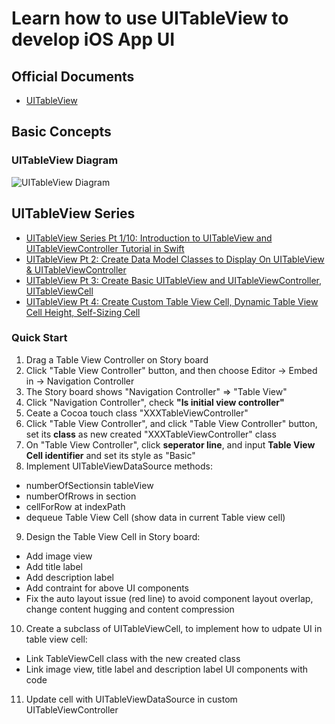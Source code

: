 
# Learn how to use UITableView to develop iOS App UI

## Official Documents

* [UITableView](https://developer.apple.com/documentation/uikit/uitableview)

## Basic Concepts

### UITableView Diagram

![UITableView Diagram](http://wx4.sinaimg.cn/mw690/006RF1rrgy1fiximklmmpj30vs0omk67.jpg)

## UITableView Series

* [UITableView Series Pt 1/10: Introduction to UITableView and UITableViewController Tutorial in Swift](https://www.youtube.com/watch?v=NQpvABzgIeU)
* [UITableView Pt 2: Create Data Model Classes to Display On UITableView & UITableViewController](https://www.youtube.com/watch?v=IohAGvQj6TE)
* [UITableView Pt 3: Create Basic UITableView and UITableViewController, UITableViewCell](https://www.youtube.com/watch?v=KRFpB-uLPOA)
* [UITableView Pt 4: Create Custom Table View Cell, Dynamic Table View Cell Height, Self-Sizing Cell](https://www.youtube.com/watch?v=nwnRmw_rjBM)


### Quick Start

1. Drag a Table View Controller on Story board
2. Click "Table View Controller" button, and then choose Editor -> Embed in -> Navigation Controller
3. The Story board shows "Navigation Controller" => "Table View"
4. Click "Navigation Controller", check **"Is initial view controller"**
5. Ceate a Cocoa touch class "XXXTableViewController"
6. Click "Table View Controller", and click "Table View Controller" button, set its **class** as new created "XXXTableViewController" class
7. On "Table View Controller", click **seperator line**, and input **Table View Cell identifier** and set its style as "Basic"
8. Implement UITableViewDataSource methods:

* numberOfSectionsin tableView
* numberOfRrows in section
* cellForRow at indexPath
* dequeue Table View Cell (show data in current Table view cell)
9. Design the Table View Cell in Story board:
* Add image view
* Add title label
* Add description label
* Add contraint for above UI components
* Fix the auto layout issue (red line) to avoid component layout overlap, change content hugging and content compression
10. Create a subclass of UITableViewCell, to implement how to udpate UI in table view cell:
* Link TableViewCell class with the new created class
* Link image view, title label and description label UI components with code
11. Update cell with UITableViewDataSource in custom UITableViewController


